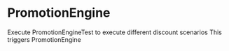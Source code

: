 # PromotionEngine
Execute PromotionEngineTest to execute different  discount scenarios
This triggers PromotionEngine 
